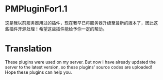 # PMPluginFor1.1
这是我以前服务器用过的插件，现在我早已将服务器升级至最新的版本了，因此这些插件开源处理！希望这些插件能给予你一定的帮助。

# Translation
These plugins were used on my server. But now I have already updated the server to the latest version, so these plugins' source codes are uploaded!
Hope these plugins can help you.

